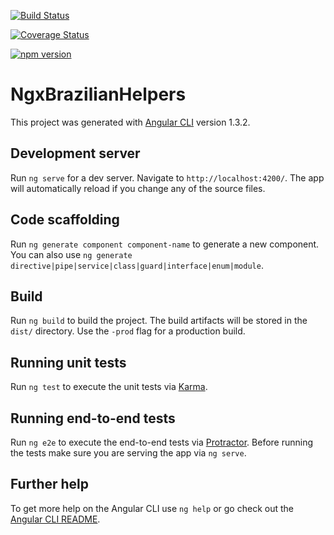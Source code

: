 [![Build Status](https://travis-ci.org/diegoraguiar/ngx-brazilian-helpers.svg?branch=master)](https://travis-ci.org/diegoraguiar/ngx-brazilian-helpers)

[![Coverage Status](https://coveralls.io/repos/github/diegoraguiar/ngx-brazilian-helpers/badge.svg?branch=master)](https://coveralls.io/github/diegoraguiar/ngx-brazilian-helpers?branch=master)

[![npm version](https://badge.fury.io/js/ngx-brazilian-helpers.svg)](https://badge.fury.io/js/ngx-brazilian-helpers)

# NgxBrazilianHelpers

This project was generated with [Angular CLI](https://github.com/angular/angular-cli) version 1.3.2.

## Development server

Run `ng serve` for a dev server. Navigate to `http://localhost:4200/`. The app will automatically reload if you change any of the source files.

## Code scaffolding

Run `ng generate component component-name` to generate a new component. You can also use `ng generate directive|pipe|service|class|guard|interface|enum|module`.

## Build

Run `ng build` to build the project. The build artifacts will be stored in the `dist/` directory. Use the `-prod` flag for a production build.

## Running unit tests

Run `ng test` to execute the unit tests via [Karma](https://karma-runner.github.io).

## Running end-to-end tests

Run `ng e2e` to execute the end-to-end tests via [Protractor](http://www.protractortest.org/).
Before running the tests make sure you are serving the app via `ng serve`.

## Further help

To get more help on the Angular CLI use `ng help` or go check out the [Angular CLI README](https://github.com/angular/angular-cli/blob/master/README.md).
